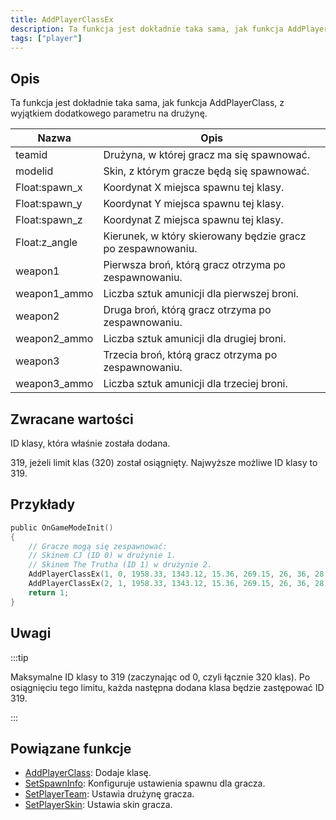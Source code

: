```yaml
---
title: AddPlayerClassEx
description: Ta funkcja jest dokładnie taka sama, jak funkcja AddPlayerClass, z wyjątkiem dodatkowego parametru na drużynę.
tags: ["player"]
---
```


## Opis

Ta funkcja jest dokładnie taka sama, jak funkcja AddPlayerClass, z wyjątkiem dodatkowego parametru na drużynę.

| Nazwa         | Opis                                                        |
| ------------- | ----------------------------------------------------------- |
| teamid        | Drużyna, w której gracz ma się spawnować.                   |
| modelid       | Skin, z którym gracze będą się spawnować.                   |
| Float:spawn_x | Koordynat X miejsca spawnu tej klasy.                       |
| Float:spawn_y | Koordynat Y miejsca spawnu tej klasy.                       |
| Float:spawn_z | Koordynat Z miejsca spawnu tej klasy.                       |
| Float:z_angle | Kierunek, w który skierowany będzie gracz po zespawnowaniu. |
| weapon1       | Pierwsza broń, którą gracz otrzyma po zespawnowaniu.        |
| weapon1_ammo  | Liczba sztuk amunicji dla pierwszej broni.                  |
| weapon2       | Druga broń, którą gracz otrzyma po zespawnowaniu.           |
| weapon2_ammo  | Liczba sztuk amunicji dla drugiej broni.                    |
| weapon3       | Trzecia broń, którą gracz otrzyma po zespawnowaniu.         |
| weapon3_ammo  | Liczba sztuk amunicji dla trzeciej broni.                   |

## Zwracane wartości

ID klasy, która właśnie została dodana.

319, jeżeli limit klas (320) został osiągnięty. Najwyższe możliwe ID klasy to 319.

## Przykłady

```c
public OnGameModeInit()
{
    // Gracze mogą się zespawnować:
    // Skinem CJ (ID 0) w drużynie 1.
    // Skinem The Trutha (ID 1) w drużynie 2.
    AddPlayerClassEx(1, 0, 1958.33, 1343.12, 15.36, 269.15, 26, 36, 28, 150, 0, 0); // CJ
    AddPlayerClassEx(2, 1, 1958.33, 1343.12, 15.36, 269.15, 26, 36, 28, 150, 0, 0); // The Truth
    return 1;
}
```

## Uwagi

:::tip

Maksymalne ID klasy to 319 (zaczynając od 0, czyli łącznie 320 klas). Po osiągnięciu tego limitu, każda następna dodana klasa będzie zastępować ID 319.

:::

## Powiązane funkcje

- [AddPlayerClass](AddPlayerClass.md): Dodaje klasę.
- [SetSpawnInfo](SetSpawnInfo.md): Konfiguruje ustawienia spawnu dla gracza.
- [SetPlayerTeam](SetPlayerTeam.md): Ustawia drużynę gracza.
- [SetPlayerSkin](SetPlayerSkin.md): Ustawia skin gracza.
